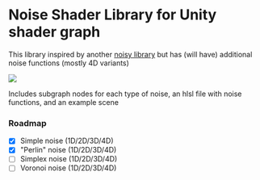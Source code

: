 Noise Shader Library for Unity shader graph
==============================

This library inspired by another [noisy library](https://github.com/JimmyCushnie/Noisy-Nodes/tree/master/NoiseShader) but has (will have) additional noise functions (mostly 4D variants) 

![](ezgif-2-90bd5f0ce4.gif)

Includes subgraph nodes for each type of noise, an hlsl file with noise functions, and an example scene

### Roadmap
- [X] Simple noise (1D/2D/3D/4D)
- [X] "Perlin" noise (1D/2D/3D/4D)
- [ ] Simplex noise (1D/2D/3D/4D)
- [ ] Voronoi noise (1D/2D/3D/4D)

